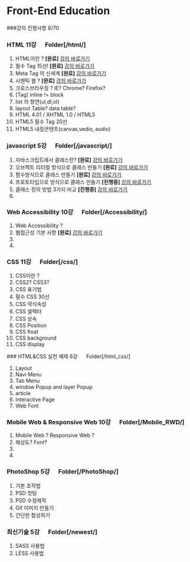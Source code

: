 # Front-End Education

###강의 진행사항 8/70

### HTML 11강   &nbsp;&nbsp;&nbsp;&nbsp;&nbsp;Folder[/html/]
<ol>
  <li>HTML이란 ? <strong>[완료]</strong> <a href="https://github.com/leetaesu/Reference/blob/master/html/html1.md">강의 바로가기</a></li>
  <li>필수 Tag 15선! <strong>[완료]</strong> <a href="https://github.com/leetaesu/Reference/blob/master/html/html2.md">강의 바로가기</a></li>
  <li>Meta Tag 의 신세계 <strong>[완료]</strong> <a href="https://github.com/leetaesu/Reference/blob/master/html/html3.md">강의 바로가기</a></li>
  <li>시멘틱 웹 ? <strong>[완료]</strong> <a href="https://github.com/leetaesu/Reference/blob/master/html/html4.md">강의 바로가기</a></li>
  <li>크로스브라우징 ? IE? Chrome? Firefox?</li>
  <li>[Tag] inline != block </li>
  <li>list 의 향연(ul,dl,ol)</li>
  <li>layout Table? data table?</li>                                                                                               
  <li>HTML 4.01 / XHTML 1.0 / HTML5</li>
  <li>HTML5 필수 Tag 20선</li>
  <li>HTML5 내장콘텐츠(canvas,vedio, audio)</li>
</ol>


### javascript 5강   &nbsp;&nbsp;&nbsp;&nbsp;&nbsp;Folder[/javascript/]
<ol>
  <li>자바스크립트에서 클래스란? <strong>[완료]</strong> <a href="https://github.com/leetaesu/Reference/blob/master/javascript/javascript1.md">강의 바로가기</a></li>
  <li>오브젝트 리터럴 방식으로 클래스 만들기 <strong>[완료]</strong> <a href="https://github.com/leetaesu/Reference/blob/master/javascript/javascript2.md">강의 바로가기</a></li>
  <li>함수방식으로 클래스 만들기 <strong>[완료]</strong> <a href="https://github.com/leetaesu/Reference/blob/master/javascript/javascript3.md">강의 바로가기</a></li>
  <li>프로토타입으로 방식으로 클래스 만들기 <strong>[진행중]</strong> <a href="https://github.com/leetaesu/Reference/blob/master/javascript/javascript4.md">강의 바로가기</a></li>
  <li>클래스 정의 방법 3가지 비교 <strong>[진행중]</strong> <a href="https://github.com/leetaesu/Reference/blob/master/javascript/javascript5.md">강의 바로가기</a></li>
  <li></li>

</ol>


### Web Accessibility  10강   &nbsp;&nbsp;&nbsp;&nbsp;&nbsp;Folder[/Accessibility/]
<ol>
  <li>Web Accessibility ?</li>
  <li>웹접근성 기본 사항 <strong>[완료]</strong> <a href="https://github.com/leetaesu/Reference/blob/master/Accessibility/Accessibility2.md">강의 바로가기</a></li>
  <li></li>
  <li></li>
</ol>



### CSS  11강   &nbsp;&nbsp;&nbsp;&nbsp;&nbsp;Folder[/css/]
<ol>
  <li>CSS이란 ?</li>
  <li>CSS2? CSS3?</li>
  <li>CSS 표기법</li>
  <li>필수 CSS 30선</li>
  <li>CSS 약식속성</li>
  <li>CSS 셀렉터</li>
  <li>CSS 상속</li>
  <li>CSS Position</li>
  <li>CSS float</li>
  <li>CSS background</li>
  <li>CSS display</li>
</ol>
### HTML&CSS 실전 예제 6강   &nbsp;&nbsp;&nbsp;&nbsp;&nbsp;Folder[/html_css/]
<ol>
  <li>Layout</li>
  <li>Navi Menu</li>
  <li>Tab Menu</li>
  <li>window Popup and layer Popup</li>
  <li>article</li>
  <li>interactive Page</li>
  <li>Web Font</li>
</ol>

### Mobile Web & Responsive Web 10강   &nbsp;&nbsp;&nbsp;&nbsp;&nbsp;Folder[/Mobile_RWD/]
<ol>
  <li>Mobile Web ? Responsive Web ?</li>
  <li>해상도? Font?</li>
  <li></li>
  <li></li>
</ol>


### PhotoShop 5강   &nbsp;&nbsp;&nbsp;&nbsp;&nbsp;Folder[/PhotoShop/]
<ol>
  <li>기본 조작법</li>
  <li>PSD 컷팅</li>
  <li>PSD 수정제작</li>
  <li>Gif 이미지 만들기</li>
  <li>간단한 합성하기</li>
</ol>


### 최신기술 5강   &nbsp;&nbsp;&nbsp;&nbsp;&nbsp;Folder[/newest/]
<ol>
  <li>SASS 사용법</li>
  <li>LESS 사용법</li>
</ol>
